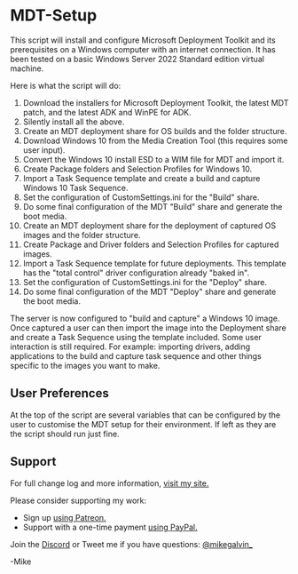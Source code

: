 # MDT-Setup

This script will install and configure Microsoft Deployment Toolkit and its prerequisites on a Windows computer with an internet connection. It has been tested on a basic Windows Server 2022 Standard edition virtual machine.

Here is what the script will do:

1. Download the installers for Microsoft Deployment Toolkit, the latest MDT patch, and the latest ADK and WinPE for ADK.
2. Silently install all the above.
3. Create an MDT deployment share for OS builds and the folder structure.
4. Download Windows 10 from the Media Creation Tool (this requires some user input).
5. Convert the Windows 10 install ESD to a WIM file for MDT and import it.
6. Create Package folders and Selection Profiles for Windows 10.
7. Import a Task Sequence template and create a build and capture Windows 10 Task Sequence.
8. Set the configuration of CustomSettings.ini for the "Build" share.
9. Do some final configuration of the MDT "Build" share and generate the boot media.
10. Create an MDT deployment share for the deployment of captured OS images and the folder structure.
11. Create Package and Driver folders and Selection Profiles for captured images.
12. Import a Task Sequence template for future deployments. This template has the "total control" driver configuration already "baked in".
13. Set the configuration of CustomSettings.ini for the "Deploy" share.
14. Do some final configuration of the MDT "Deploy" share and generate the boot media.

The server is now configured to "build and capture" a Windows 10 image. Once captured a user can then import the image into the Deployment share and create a Task Sequence using the template included.
Some user interaction is still required. For example: importing drivers, adding applications to the build and capture task sequence and other things specific to the images you want to make.

## User Preferences

At the top of the script are several variables that can be configured by the user to customise the MDT setup for their environment. If left as they are the script should run just fine.

## Support

For full change log and more information, [visit my site.](https://gal.vin/utils/i-haven't-done-this-yet)

Please consider supporting my work:

* Sign up [using Patreon.](https://www.patreon.com/mikegalvin)
* Support with a one-time payment [using PayPal.](https://www.paypal.me/digressive)

Join the [Discord](http://discord.gg/5ZsnJ5k) or Tweet me if you have questions: [@mikegalvin_](https://twitter.com/mikegalvin_)

-Mike
